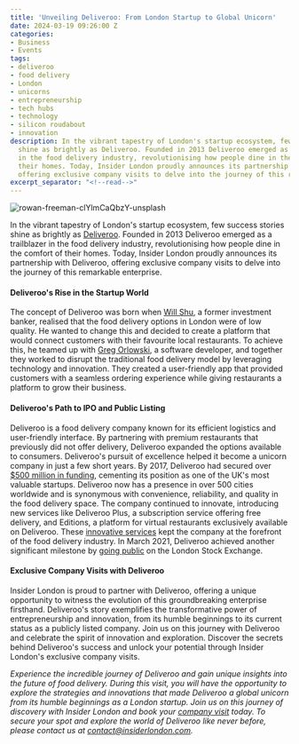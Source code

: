 ```yaml
---
title: 'Unveiling Deliveroo: From London Startup to Global Unicorn'
date: 2024-03-19 09:26:00 Z
categories:
- Business
- Events
tags:
- deliveroo
- food delivery
- London
- unicorns
- entrepreneurship
- tech hubs
- technology
- silicon roudabout
- innovation
description: In the vibrant tapestry of London's startup ecosystem, few success stories
  shine as brightly as Deliveroo. Founded in 2013 Deliveroo emerged as a trailblazer
  in the food delivery industry, revolutionising how people dine in the comfort of
  their homes. Today, Insider London proudly announces its partnership with Deliveroo,
  offering exclusive company visits to delve into the journey of this remarkable enterprise.
excerpt_separator: "<!--read-->"
---
```


![rowan-freeman-clYlmCaQbzY-unsplash](/uploads/rowan-freeman-clYlmCaQbzY-unsplash.jpg)

In the vibrant tapestry of London's startup ecosystem, few success stories shine as brightly as [Deliveroo](https://deliveroo.co.uk/). Founded in 2013 Deliveroo emerged as a trailblazer in the food delivery industry, revolutionising how people dine in the comfort of their homes. Today, Insider London proudly announces its partnership with Deliveroo, offering exclusive company visits to delve into the journey of this remarkable enterprise.

<!--read-->

#### Deliveroo's Rise in the Startup World

The concept of Deliveroo was born when [Will Shu](https://www.linkedin.com/in/william-s-163bbb11/), a former investment banker, realised that the food delivery options in London were of low quality. He wanted to change this and decided to create a platform that would connect customers with their favourite local restaurants. To achieve this, he teamed up with [Greg Orlowski](https://www.linkedin.com/in/greg-orlowski-705a2152/), a software developer, and together they worked to disrupt the traditional food delivery model by leveraging technology and innovation. They created a user-friendly app that provided customers with a seamless ordering experience while giving restaurants a platform to grow their business.

#### Deliveroo's Path to IPO and Public Listing

Deliveroo is a food delivery company known for its efficient logistics and user-friendly interface. By partnering with premium restaurants that previously did not offer delivery, Deliveroo expanded the options available to consumers. Deliveroo's pursuit of excellence helped it become a unicorn company in just a few short years. By 2017, Deliveroo had secured over [$500 million in funding](https://www.theguardian.com/business/2017/jul/02/deliveroo-set-to-become-a-tech-unicorn-as-investors-seek-a-slice), cementing its position as one of the UK's most valuable startups. Deliveroo now has a presence in over 500 cities worldwide and is synonymous with convenience, reliability, and quality in the food delivery space. The company continued to innovate, introducing new services like Deliveroo Plus, a subscription service offering free delivery, and Editions, a platform for virtual restaurants exclusively available on Deliveroo. These [innovative services](https://www.centuroglobal.com/blog/an-international-expansion-case-study-deliveroo/) kept the company at the forefront of the food delivery industry. In March 2021, Deliveroo achieved another significant milestone by [going public](https://www.londonstockexchange.com/discover/news-and-insights/london-stock-exchange-welcomes-deliveroo-holdings-plc-main-market) on the London Stock Exchange.

#### Exclusive Company Visits with Deliveroo

Insider London is proud to partner with Deliveroo, offering a unique opportunity to witness the evolution of this groundbreaking enterprise firsthand. Deliveroo's story exemplifies the transformative power of entrepreneurship and innovation, from its humble beginnings to its current status as a publicly listed company. Join us on this journey with Deliveroo and celebrate the spirit of innovation and exploration. Discover the secrets behind Deliveroo's success and unlock your potential through Insider London's exclusive company visits.

*Experience the incredible journey of Deliveroo and gain unique insights into the future of food delivery. During this visit, you will have the opportunity to explore the strategies and innovations that made Deliveroo a global unicorn from its humble beginnings as a London startup. Join us on this journey of discovery with Insider London and book your [company visit](https://www.insiderlondon.com/london/company-visits/) today. To secure your spot and explore the world of Deliveroo like never before, please contact us at [contact@insiderlondon.com](mailto:contact@insiderlondon.com).*
